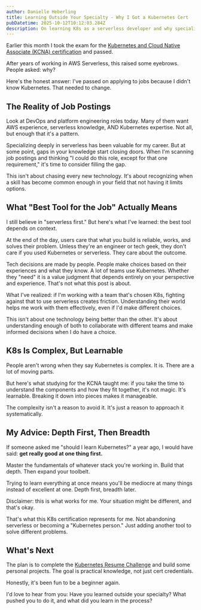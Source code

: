```yaml
---
author: Danielle Heberling
title: Learning Outside Your Specialty - Why I Got a Kubernetes Cert
pubDatetime: 2025-10-12T10:12:03.284Z
description: On learning K8s as a serverless developer and why specialization doesn't mean staying in one lane forever
---
```


Earlier this month I took the exam for the <a href="https://training.linuxfoundation.org/certification/kubernetes-cloud-native-associate/" target="_blank">Kubernetes and Cloud Native Associate (KCNA) certification</a> and passed.

After years of working in AWS Serverless, this raised some eyebrows. People asked: why?

Here's the honest answer: I've passed on applying to jobs because I didn't know Kubernetes. That needed to change.

## The Reality of Job Postings

Look at DevOps and platform engineering roles today. Many of them want AWS experience, serverless knowledge, AND Kubernetes expertise. Not all, but enough that it's a pattern.

Specializing deeply in serverless has been valuable for my career. But at some point, gaps in your knowledge start closing doors. When I'm scanning job postings and thinking "I could do this role, except for that one requirement," it's time to consider filling the gap.

This isn't about chasing every new technology. It's about recognizing when a skill has become common enough in your field that not having it limits options.

## What "Best Tool for the Job" Actually Means

I still believe in "serverless first." But here's what I've learned: the best tool depends on context.

At the end of the day, users care that what you build is reliable, works, and solves their problem. Unless they're an engineer or tech geek, they don't care if you used Kubernetes or serverless. They care about the outcome.

Tech decisions are made by people. People make choices based on their experiences and what they know. A lot of teams use Kubernetes. Whether they "need" it is a value judgment that depends entirely on your perspective and experience. That's not what this post is about.

What I've realized: if I'm working with a team that's chosen K8s, fighting against that to use serverless creates friction. Understanding their world helps me work with them effectively, even if I'd make different choices.

This isn't about one technology being better than the other. It's about understanding enough of both to collaborate with different teams and make informed decisions when I do have a choice.

## K8s Is Complex, But Learnable

People aren't wrong when they say Kubernetes is complex. It is. There are a lot of moving parts.

But here's what studying for the KCNA taught me: if you take the time to understand the components and how they fit together, it's not magic. It's learnable. Breaking it down into pieces makes it manageable.

The complexity isn't a reason to avoid it. It's just a reason to approach it systematically.

## My Advice: Depth First, Then Breadth

If someone asked me "should I learn Kubernetes?" a year ago, I would have said: **get really good at one thing first.**

Master the fundamentals of whatever stack you're working in. Build that depth. Then expand your toolbelt.

Trying to learn everything at once means you'll be mediocre at many things instead of excellent at one. Depth first, breadth later.

Disclaimer: this is what works for me. Your situation might be different, and that's okay.

That's what this K8s certification represents for me. Not abandoning serverless or becoming a "Kubernetes person." Just adding another tool to solve different problems.

## What's Next

The plan is to complete the <a href="https://cloudresumechallenge.dev/docs/extensions/kubernetes-challenge/" target="_blank">Kubernetes Resume Challenge</a> and build some personal projects. The goal is practical knowledge, not just cert credentials.

Honestly, it's been fun to be a beginner again.

I'd love to hear from you: Have you learned outside your specialty? What pushed you to do it, and what did you learn in the process?
</br>
